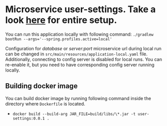 # Microservice user-settings. Take a look [here](https://github.com/AlminHalilovic/kubernetes-spring-boot) for entire setup.

You can run this application locally with following command:
`./gradlew bootRun --args='--spring.profiles.active=local'`

Configuration for *database* or *server:port* microservice url during local run can be changed in `src/main/resources/application-local.yaml` file. Additionally, connecting to config server is disabled for local runs. You can re-enable it, but you need to have corresponding config server running locally.

## Building docker image
You can build docker image by running following command inside the directory where `Dockerfile` is located.
- `docker build --build-arg JAR_FILE=build/libs/\*.jar -t user-settings:0.0.1 .`
